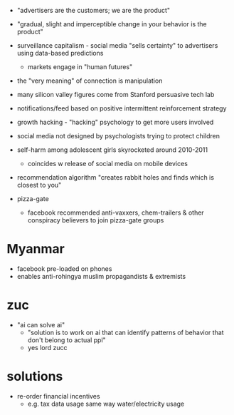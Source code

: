 - "advertisers are the customers; we are the product"
- "gradual, slight and imperceptible change in your behavior is the product"
- surveillance capitalism - social media "sells certainty" to advertisers using data-based predictions

  - markets engage in "human futures"

- the "very meaning" of connection is manipulation
- many silicon valley figures come from Stanford persuasive tech lab
- notifications/feed based on positive intermittent reinforcement strategy
- growth hacking - "hacking" psychology to get more users involved
- social media not designed by psychologists trying to protect children
- self-harm among adolescent girls skyrocketed around 2010-2011
  - coincides w release of social media on mobile devices
- recommendation algorithm "creates rabbit holes and finds which is closest to you"
- pizza-gate
  - facebook recommended anti-vaxxers, chem-trailers & other conspiracy believers to join pizza-gate groups

# Myanmar

- facebook pre-loaded on phones
- enables anti-rohingya muslim propagandists & extremists

# zuc

- "ai can solve ai"
  - "solution is to work on ai that can identify patterns of behavior that don't belong to actual ppl"
  - yes lord zucc

# solutions

- re-order financial incentives
  - e.g. tax data usage same way water/electricity usage

